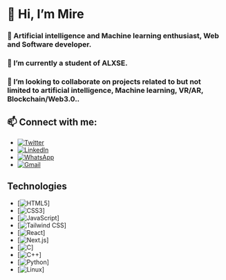 # 👋 Hi, I’m Mire
### 👀 Artificial intelligence and Machine learning enthusiast, Web and Software developer.
### 🌱 I’m currently a student of ALXSE.
### 💞️ I’m looking to collaborate on projects related to but not limited to artificial intelligence, Machine learning, VR/AR, Blockchain/Web3.0..
## 📫 Connect with me:
-  [![Twitter](https://img.shields.io/twitter/follow/not_ifeanyi)](https://www.twitter.com/not_ifeanyi)
- [![LinkedIn](https://img.shields.io/badge/LinkedIn-0A66C2?logo=linkedin&logoColor=fff&style=plastic)](https://linkedin/in/mire-web)
- [![WhatsApp](https://img.shields.io/badge/WhatsApp-25D366?logo=whatsapp&logoColor=fff&style=plastic)](https://wa.me/2348081175695)
- [![Gmail](https://img.shields.io/badge/Gmail-EA4335?logo=gmail&logoColor=fff&style=plastic)](mailto:mire4work@gmail.com)
## Technologies
   - [![HTML5](https://img.shields.io/badge/HTML5-E34F26?logo=html5&logoColor=fff&style=plastic)]
   - [![CSS3](https://img.shields.io/badge/CSS3-1572B6?logo=css3&logoColor=fff&style=plastic)]
   - [![JavaScript](https://img.shields.io/badge/JavaScript-F7DF1E?logo=javascript&logoColor=000&style=plastic)]
   - [![Tailwind CSS](https://img.shields.io/badge/Tailwind%20CSS-06B6D4?logo=tailwindcss&logoColor=fff&style=plastic)]
   - [![React](https://img.shields.io/badge/React-61DAFB?logo=react&logoColor=000&style=plastic)]
   - [![Next.js](https://img.shields.io/badge/Next.js-000?logo=nextdotjs&logoColor=fff&style=plastic)]
   - [![C](https://img.shields.io/badge/C-A8B9CC?logo=c&logoColor=fff&style=plastic)]
   - [![C++](https://img.shields.io/badge/C%2B%2B-00599C?logo=cplusplus&logoColor=fff&style=plastic)]
   - [![Python](https://img.shields.io/badge/Python-3776AB?logo=python&logoColor=fff&style=plastic)]
   - [![Linux](https://img.shields.io/badge/Linux-FCC624?logo=linux&logoColor=000&style=plastic)]
<!---
Mire-web/Mire-web is a ✨ special ✨ repository because its `README.md` (this file) appears on your GitHub profile.
You can click the Preview link to take a look at your changes.
--->
